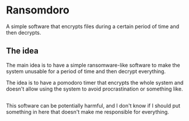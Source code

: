 # Ransomdoro
A simple software that encrypts files during a certain period of time and then decrypts.

## The idea
The main idea is to have a simple ransomware-like software to make the system unusable 
for a period of time and then decrypt everything.

The idea is to have a pomodoro timer that encrypts the whole system and doesn't allow 
using the system to avoid procrastination or something like.


## 
This software can be potentially harmful, and I don't know if I should put something in here that doesn't make me responsible for everything.
